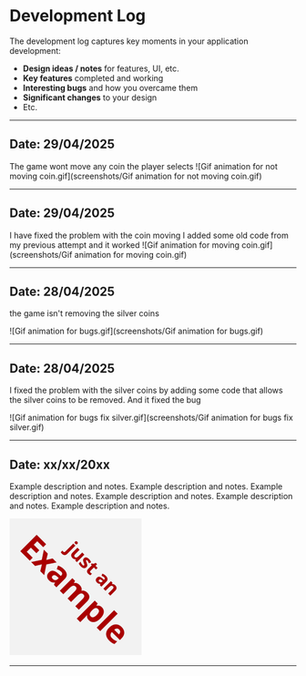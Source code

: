 # Development Log

The development log captures key moments in your application development:

- **Design ideas / notes** for features, UI, etc.
- **Key features** completed and working
- **Interesting bugs** and how you overcame them
- **Significant changes** to your design
- Etc.

---

## Date: 29/04/2025

The game wont move any coin the player selects
![Gif animation for not moving coin.gif](screenshots/Gif animation for not moving coin.gif)

---

## Date: 29/04/2025

I have fixed the problem with the coin moving I added some old code from my previous attempt and it worked
![Gif animation for moving coin.gif](screenshots/Gif animation for moving coin.gif)

---

## Date: 28/04/2025

the game isn't removing the silver coins

![Gif animation for bugs.gif](screenshots/Gif animation for bugs.gif)

---

## Date: 28/04/2025

I fixed the problem with the silver coins by adding some code that allows the silver coins to be removed. And it fixed the bug


![Gif animation for bugs fix silver.gif](screenshots/Gif animation for bugs fix silver.gif)

---

## Date: xx/xx/20xx

Example description and notes. Example description and notes. Example description and notes. Example description and notes. Example description and notes. Example description and notes.

![example.png](screenshots/example.png)

---

